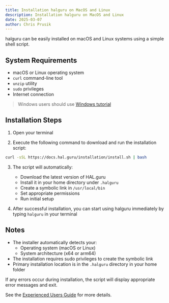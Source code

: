 ```yaml
---
title: Installation halguru on MacOS and Linux
description: Installation halguru on MacOS and Linux
date: 2025-03-07
author: Chris Prusik
---
```


halguru can be easily installed on macOS and Linux systems using a simple shell script.

## System Requirements

- macOS or Linux operating system
- `curl` command-line tool
- `unzip` utility
- `sudo` privileges
- Internet connection

> Windows users should use [Windows tutorial](windows.md)

## Installation Steps

1. Open your terminal

2. Execute the following command to download and run the installation script:

```bash
curl -sSL https://docs.hal.guru/installation/install.sh | bash
```

3. The script will automatically:
   - Download the latest version of HAL.guru
   - Install it in your home directory under `.halguru`
   - Create a symbolic link in `/usr/local/bin`
   - Set appropriate permissions
   - Run initial setup

4. After successful installation, you can start using halguru immediately by typing `halguru` in your terminal

## Notes

- The installer automatically detects your:
  - Operating system (macOS or Linux)
  - System architecture (x64 or arm64)
- The installation requires sudo privileges to create the symbolic link
- Primary installation location is in the `.halguru` directory in your home folder

If any errors occur during installation, the script will display appropriate error messages and exit.

See the [Experienced Users Guide](experiences-users.md) for more details.
